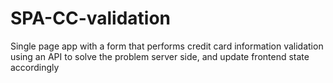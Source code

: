 # SPA-CC-validation
Single page app with a form that performs credit card information validation using an API to solve the problem server side, and update frontend state accordingly
